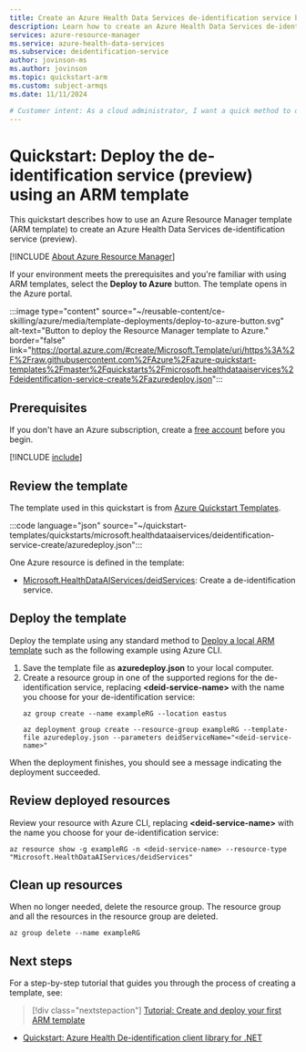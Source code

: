 ```yaml
---
title: Create an Azure Health Data Services de-identification service by using Azure Resource Manager template (ARM template)
description: Learn how to create an Azure Health Data Services de-identification service by using Azure Resource Manager template (ARM template).
services: azure-resource-manager
ms.service: azure-health-data-services
ms.subservice: deidentification-service
author: jovinson-ms
ms.author: jovinson
ms.topic: quickstart-arm
ms.custom: subject-armqs
ms.date: 11/11/2024

# Customer intent: As a cloud administrator, I want a quick method to deploy an Azure resource for production environments or to evaluate the service's functionality.
---
```


# Quickstart: Deploy the de-identification service (preview) using an ARM template

This quickstart describes how to use an Azure Resource Manager template (ARM template) to create
an Azure Health Data Services de-identification service (preview).

[!INCLUDE [About Azure Resource Manager](~/reusable-content/ce-skilling/azure/includes/resource-manager-quickstart-introduction.md)]

If your environment meets the prerequisites and you're familiar with using ARM templates, select the
**Deploy to Azure** button. The template opens in the Azure portal.

:::image type="content" source="~/reusable-content/ce-skilling/azure/media/template-deployments/deploy-to-azure-button.svg" alt-text="Button to deploy the Resource Manager template to Azure." border="false" link="https://portal.azure.com/#create/Microsoft.Template/uri/https%3A%2F%2Fraw.githubusercontent.com%2FAzure%2Fazure-quickstart-templates%2Fmaster%2Fquickstarts%2Fmicrosoft.healthdataaiservices%2Fdeidentification-service-create%2Fazuredeploy.json":::

## Prerequisites

If you don't have an Azure subscription, create a [free account](https://azure.microsoft.com/free/?WT.mc_id=A261C142F) before you begin.

[!INCLUDE [include](~/reusable-content/azure-cli/azure-cli-prepare-your-environment-no-header.md)]

## Review the template

The template used in this quickstart is from [Azure Quickstart Templates](/samples/azure/azure-quickstart-templates/deidentification-service-create/).

:::code language="json" source="~/quickstart-templates/quickstarts/microsoft.healthdataaiservices/deidentification-service-create/azuredeploy.json":::

One Azure resource is defined in the template:

- [Microsoft.HealthDataAIServices/deidServices](/azure/templates/microsoft.healthdataaiservices/deidservices?pivots=deployment-language-arm-template): Create a de-identification service.

## Deploy the template

Deploy the template using any standard method to [Deploy a local ARM template](/azure/azure-resource-manager/templates/deployment-tutorial-local-template) such as the following example using Azure CLI.
1. Save the template file as **azuredeploy.json** to your local computer.
1. Create a resource group in one of the supported regions for the de-identification service, replacing **\<deid-service-name\>** with the name you choose for your de-identification service:
    ```azurecli
    az group create --name exampleRG --location eastus

    az deployment group create --resource-group exampleRG --template-file azuredeploy.json --parameters deidServiceName="<deid-service-name>" 
    ```

When the deployment finishes, you should see a message indicating the deployment succeeded.

## Review deployed resources

Review your resource with Azure CLI, replacing **\<deid-service-name\>** with the name you choose for your de-identification service:
```azurecli
az resource show -g exampleRG -n <deid-service-name> --resource-type "Microsoft.HealthDataAIServices/deidServices"
```

## Clean up resources

When no longer needed, delete the resource group. The resource group and all the resources in the
resource group are deleted.
```azurecli
az group delete --name exampleRG
```

## Next steps

For a step-by-step tutorial that guides you through the process of creating a template, see:

> [!div class="nextstepaction"]
> [Tutorial: Create and deploy your first ARM template](/azure/azure-resource-manager/templates/template-tutorial-create-first-template)

- [Quickstart: Azure Health De-identification client library for .NET](quickstart-sdk-net.md)